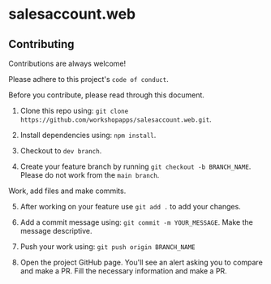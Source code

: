 # salesaccount.web



## Contributing

Contributions are always welcome!

Please adhere to this project's `code of conduct`.

Before you contribute, please read through this document.

1. Clone this repo using: `git clone https://github.com/workshopapps/salesaccount.web.git`.

2. Install dependencies using: `npm install`.

3. Checkout to `dev branch`. 

4. Create your feature branch by running `git checkout -b BRANCH_NAME`. Please do not work from the `main branch`.


Work, add files and make commits.

5. After working on your feature use `git add .` to add your changes.

6. Add a commit message using: `git commit -m YOUR_MESSAGE`. Make the message descriptive.

7. Push your work using: `git push origin BRANCH_NAME`

8. Open the project GitHub page. You'll see an alert asking you to compare and make a PR. Fill the necessary information and make a PR.
